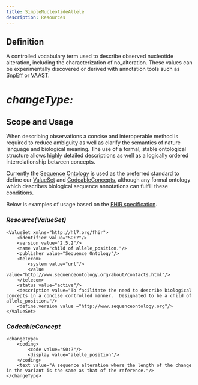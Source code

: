 ```yaml
---
title: SimpleNucleotideAllele
description: Resources
---
```


Definition
--------------------

A controlled vocabulary term used to describe observed nucleotide alteration, including the characterization of no_alteration.  These values can be experimentally discovered or derived with annotation tools such as [SnpEff](http://snpeff.sourceforge.net/) or [VAAST](http://www.yandell-lab.org/software/vaast.html).


# *changeType:*

Scope and Usage
--------------------

When describing observations a concise and interoperable method is required to reduce ambiguity as well as clarify the semantics of nature language and biological meaning. The use of a formal, stable ontological structure allows highly detailed descriptions as well as a logically ordered interrelationship between concepts.

Currently the [Sequence Ontology](http://www.sequenceontology.org/) is used as the preferred standard to define our [ValueSet](http://www.hl7.org/implement/standards/fhir/valueset.html) and [CodeableConcepts](http://www.hl7.org/implement/standards/fhir/datatypes.html#CodeableConcept), although any formal ontology which describes biological sequence annotations can fulfill these conditions.

Below is examples of usage based on the [FHIR specification](http://hl7.org/implement/standards/fhir/).

### *Resource(ValueSet)*

    <ValueSet xmlns="http://hl7.org/fhir">
        <identifier value="SO:?"/>
        <version value="2.5.2"/>
        <name value="child of allele_position."/>
        <publisher value="Sequence Ontology"/>
        <telecom>
            <system value="url"/>
            <value value="http://www.sequenceontology.org/about/contacts.html"/>
        </telecom>
        <status value="active"/>
        <description value="To facilitate the need to describe biological concepts in a concise controlled manner.  Designated to be a child of allele_position."/>
        <define.version value ="http://www.sequenceontology.org"/>
    </ValueSet>



### *CodeableConcept*

    <changeType>
        <coding>
            <code value="S0:?"/>
            <display value="alelle_position"/>
        </coding>
        <text value="A sequence alteration where the length of the change in the variant is the same as that of the reference."/>
    </changeType>



